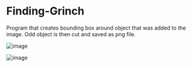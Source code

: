 # Finding-Grinch
Program that creates bounding box around object that was added to the image. Odd object is then cut and saved as png file.

![image](https://github.com/aFuks/Finding-Grinch/assets/96986297/a3a3b3f1-36bc-49c8-9187-d424615ab21d)


![image](https://github.com/aFuks/Finding-Grinch/assets/96986297/3be62e34-faa7-4868-bc95-882d573a3778)
